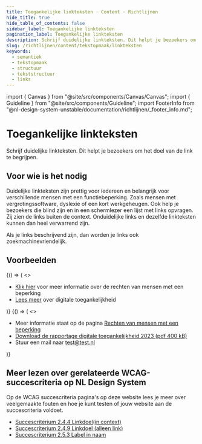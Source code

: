 ```yaml
---
title: Toegankelijke linkteksten · Content · Richtlijnen
hide_title: true
hide_table_of_contents: false
sidebar_label: Toegankelijke linkteksten
pagination_label: Toegankelijke linkteksten
description: Schrijf duidelijke linkteksten. Dit helpt je bezoekers om het doel van de link te begrijpen.
slug: /richtlijnen/content/tekstopmaak/linkteksten
keywords:
  - semantiek
  - tekstopmaak
  - structuur
  - tekststructuur
  - links
---
```


<!-- @license CC0-1.0 -->

import { Canvas } from "@site/src/components/Canvas/Canvas";
import { Guideline } from "@site/src/components/Guideline";
import FooterInfo from "@nl-design-system-unstable/documentation/richtlijnen/\_footer_info.md";

# Toegankelijke linkteksten

Schrijf duidelijke linkteksten. Dit helpt je bezoekers om het doel van de link te begrijpen.

## Voor wie is het nodig

Duidelijke linkteksten zijn prettig voor iedereen en belangrijk voor verschillende mensen met een functiebeperking. Zoals mensen met vergrotingssoftware, dyslexie of een kort werkgeheugen. Ook help je bezoekers die blind zijn en in een schermlezer een lijst met links opvragen. Zij zien de links buiten de context. Onduidelijke links en dezelfde linkteksten kunnen dan heel verwarrend zijn.

Als je links beschrijvend zijn, dan worden je links ook zoekmachinevriendelijk.

## Voorbeelden

<Guideline appearance="dont" title="Onduidelijke linkteksten gebruiken waaruit niet blijkt wat er gebeurt als je erop klikt.">
  <Canvas language="html">
    {() => (
      <>
        <paragraph>
          <ul>
            <li><a href="https://kennisbank.digitoegankelijk.nl/toegankelijke-linkteksten/#dit-is-een-voorbeeld-link">Klik hier</a> voor meer informatie over de rechten van mensen met een beperking</li>
            <li><a href="https://kennisbank.digitoegankelijk.nl/toegankelijke-linkteksten/#dit-is-een-voorbeeld-link">Lees meer</a> over  digitale toegankelijkheid</li>
          </ul>
        </paragraph>
      </>
    )}
  </Canvas>
</Guideline>

<Guideline appearance="do" title="Schrijf goede toegankelijke linkteksten waaruit blijkt wat er gebeurt als je erop klikt.">
  <Canvas language="html">
    {() => (
      <>
        <paragraph>
          <ul>
            <li>Meer informatie staat op de pagina <a href="https://kennisbank.digitoegankelijk.nl/toegankelijke-linkteksten/#dit-is-een-voorbeeld-link">Rechten van mensen met een beperking</a></li>
            <li><a href="https://kennisbank.digitoegankelijk.nl/toegankelijke-linkteksten/#dit-is-een-voorbeeld-link">Download de rapportage digitale toegankelijkheid 2023 (pdf 400 kB)</a></li>
            <li>Stuur een mail naar <a href="https://kennisbank.digitoegankelijk.nl/toegankelijke-linkteksten/#dit-is-een-voorbeeld-link">test@test.nl</a></li>
          </ul>
        </paragraph>
      </>
    )}
  </Canvas>
</Guideline>

## Meer lezen over gerelateerde WCAG-succescriteria op NL Design System

Op de WCAG succescriteria pagina's op deze website lees je meer over veelgemaakte fouten en hoe je kunt testen of jouw website aan de succescriteria voldoet.

- [Succescriterium 2.4.4 Linkdoel(in context)](/wcag/2.4.4)
- [Succescriterium 2.4.9 Linkdoel (alleen link)](/wcag/2.4.9)
- [Succescriterium 2.5.3 Label in naam](/wcag/2.5.3)

<FooterInfo />
